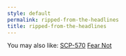 ```yaml
---
style: default
permalink: ripped-from-the-headlines
title: ripped-from-the-headlines
---
```

You may also like:
[SCP-570](http://scp-wiki.net/scp-570)
[Fear Not](http://scp-wiki.net/fear-not)